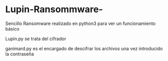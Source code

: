 # Lupin-Ransommware-
Sencillo Ransomware realizado en python3 para ver un funcionamiento básico

Lupin.py se trata del cifrador

ganimard.py es el encargado de descifrar los archivos una vez introducido la contraseña
